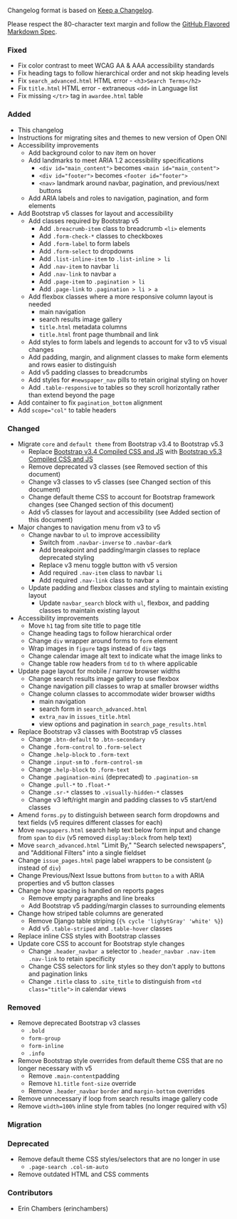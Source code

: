 Changelog format is based on [Keep a
Changelog](https://keepachangelog.com/en/1.0.0/).

Please respect the 80-character text margin and follow the [GitHub Flavored
Markdown Spec](https://github.github.com/gfm/).

### Fixed
- Fix color contrast to meet WCAG AA & AAA accessibility standards
- Fix heading tags to follow hierarchical order and not skip heading levels
- Fix `search_advanced.html` HTML error - `<h3>Search Terms</h2>`
- Fix `title.html` HTML error - extraneous `<dd>` in Language list 
- Fix missing `</tr>` tag in `awardee.html` table

### Added
- This changelog
- Instructions for migrating sites and themes to new version of Open ONI
- Accessibility improvements
	- Add background color to nav item on hover
  - Add landmarks to meet ARIA 1.2 accessibility specifications
    - `<div id="main_content">` becomes `<main id="main_content">`
    - `<div id="footer">` becomes `<footer id="footer">`
    - `<nav>` landmark around navbar, pagination, and previous/next buttons
  - Add ARIA labels and roles to navigation, pagination, and form elements
- Add Bootstrap v5 classes for layout and accessibility
  - Add classes required by Bootstrap v5
      - Add `.breacrumb-item` class to breadcrumb `<li>` elements
      - Add `.form-check-*` classes to checkboxes
      - Add `.form-label` to form labels
      - Add `.form-select` to dropdowns
      - Add `.list-inline-item` to `.list-inline > li`
      - Add `.nav-item` to navbar `li`
      - Add `.nav-link` to navbar `a`
      - Add `.page-item` to `.pagination > li`
      - Add `.page-link` to `.pagination > li > a`
  - Add flexbox classes where a more responsive column layout is needed
    - main navigation
    - search results image gallery
    - `title.html` metadata columns 
    - `title.html` front page thumbnail and link
  - Add styles to form labels and legends to account for v3 to v5 visual changes
  - Add padding, margin, and alignment classes to make form elements and rows 
easier to distinguish
  - Add v5 padding classes to breadcrumbs
  - Add styles for `#newspaper_nav` pills to retain original styling on hover
  - Add `.table-responsive` to tables so they scroll horizontally rather than 
  extend beyond the page
- Add container to fix `pagination_bottom` alignment
- Add `scope="col"` to table headers



### Changed
- Migrate `core` and `default theme` from Bootstrap v3.4 to Bootstrap v5.3
  - Replace [Bootstrap v3.4 Compiled CSS and JS](https://getbootstrap.com/docs/3.4/getting-started/#download) 
  with [Bootstrap v5.3 Compiled CSS and JS](https://getbootstrap.com/docs/5.3/getting-started/download/)
  - Remove deprecated v3 classes (see Removed section of this document)
  - Change v3 classes to v5 classes (see Changed section of this document)
  - Change default theme CSS to account for Bootstrap framework changes (see 
  Changed section of this document)
  - Add v5 classes for layout and accessibility (see Added section of this 
  document)
- Major changes to navigation menu from v3 to v5
  - Change navbar to `ul` to improve accessibility
	- Switch from `.navbar-inverse` to `.navbar-dark`
	- Add breakpoint and padding/margin classes to replace deprecated styling
	- Replace v3 menu toggle button with v5 version
	- Add required `.nav-item` class to navbar `li`
	- Add required `.nav-link` class to navbar `a`
  - Update padding and flexbox classes and styling to maintain existing layout
	- Update `navbar_search` block with `ul`, flexbox, and padding classes to 
  maintain existing layout
- Accessibility improvements
  - Move `h1` tag from site title to page title
  - Change heading tags to follow hierarchical order
  - Change `div` wrapper around forms to `form` element
  - Wrap images in `figure` tags instead of `div` tags
  - Change calendar image alt text to indicate what the image links to
  - Change table row headers from `td` to `th` where applicable
- Update page layout for mobile / narrow browser widths
  - Change search results image gallery to use flexbox
  - Change navigation pill classes to wrap at smaller browser widths
  - Change column classes to accommodate wider browser widths
    - main navigation
    - search form in `search_advanced.html`
    - `extra_nav` in `issues_title.html`
    - view options and pagination in `search_page_results.html`
- Replace Bootstrap v3 classes with Bootstrap v5 classes
    - Change `.btn-default` to `.btn-secondary`
    - Change `.form-control` to `.form-select`
    - Change `.help-block` to `.form-text`
    - Change `.input-sm` to `.form-control-sm`
    - Change `.help-block` to `.form-text`
    - Change `.pagination-mini` (deprecated) to `.pagination-sm`
    - Change `.pull-*` to `.float-*`
    - Change `.sr-*` classes to `.visually-hidden-*` classes
    - Change v3 left/right margin and padding classes to v5 start/end classes
- Amend `forms.py` to distinguish between search form dropdowns and 
text fields (v5 requires different classes for each)
- Move `newspapers.html` search help text below form input and change from 
`span` to `div` (v5 removed `display:block` from help text)
- Move `search_advanced.html` "Limit By," "Search selected newspapers", and 
"Additional Filters" into a single fieldset
- Change `issue_pages.html` page label wrappers to be consistent (`p` instead 
of `div`)
- Change Previous/Next Issue buttons from `button` to `a` with ARIA properties 
and v5 button classes
- Change how spacing is handled on reports pages
  - Remove empty paragraphs and line breaks
  - Add Bootstrap v5 padding/margin classes to surrounding elements
- Change how striped table columns are generated
  - Remove Django table striping (`{% cycle 'lighytGray' 'white' %}`)
  - Add v5 `.table-striped` and `.table-hover` classes
- Replace inline CSS styles with Bootstrap classes
- Update core CSS to account for Bootstrap style changes
  - Change `.header_navbar a` selector to `.header_navbar .nav-item .nav-link` 
  to retain specificity
  - Change CSS selectors for link styles so they don't apply to buttons and 
  pagination links
  - Change `.title` class to `.site_title` to distinguish from 
  `<td class="title">` in calendar views

### Removed
- Remove deprecated Bootstrap v3 classes
	- `.bold`
	- `form-group`
  - `form-inline`
  - `.info`
- Remove Bootstrap style overrides from default theme CSS that are no 
longer necessary with v5
  - Remove `.main-content`padding
  - Remove `h1.title` `font-size` override
  - Remove `.header_navbar` `border` and `margin-bottom` overrides
- Remove unnecessary if loop from search results image gallery code
- Remove `width=100%` inline style from tables (no longer required with v5)


### Migration


### Deprecated
- Remove default theme CSS styles/selectors that are no longer in use
  - `.page-search .col-sm-auto`
- Remove outdated HTML and CSS comments

### Contributors
- Erin Chambers (erinchambers)
